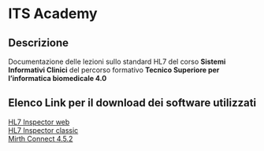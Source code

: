 # ITS Academy
## Descrizione
Documentazione delle lezioni sullo standard HL7 del corso **Sistemi Informativi Clinici** del percorso formativo **Tecnico Superiore per l’informatica biomedicale 4.0**
## Elenco Link per il download dei software utilizzati
[HL7 Inspector web](https://www.hl7inspector.com/)\
[HL7 Inspector classic](https://bitbucket.org/crambow/hl7inspector/wiki/Home)\
[Mirth Connect 4.5.2](https://github.com/nextgenhealthcare/connect/releases)


